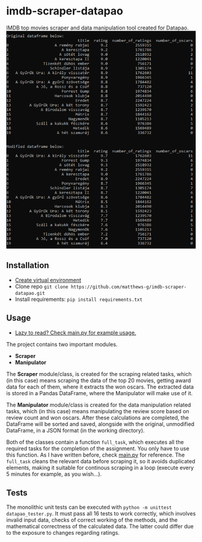 # imdb-scraper-datapao
IMDB top movies scraper and data manipulation tool created for Datapao.
![Screenshot of success](https://github.com/matthews-g/imdb-scraper-datapao/blob/master/datapao_scraper_success.PNG)

## Installation
- [Create virtual environment](https://packaging.python.org/en/latest/guides/installing-using-pip-and-virtual-environments/)
- Clone repo `git clone https://github.com/matthews-g/imdb-scraper-datapao.git`
- Install requirements: `pip install requirements.txt`

## Usage
- [Lazy to read? Check main.py for example usage.](https://github.com/matthews-g/imdb-scraper-datapao/blob/master/main.py)

The project contains two important modules.
- **Scraper**
- **Manipulator**

The **Scraper** module/class, is created for the scraping related tasks, which (in this case) means scraping the data of the top 20 movies, getting award data for each of them, where it extracts the won oscars.
The extracted data is stored in a Pandas DataFrame, where the Manipulator will make use of it.

The **Manipulator** module/class is created for the data manipulation related tasks, which (in this case) means manipulating the review score based on review count and won oscars.
After these calculations are completed, the DataFrame will be sorted and saved, alongside with the original, unmodified DataFrame, in a JSON format (in the working directory).

Both of the classes contain a function `full_task`, which executes all the required tasks for the completion of the assignment. You only have to use this function. As I have written before, check [main.py](https://github.com/matthews-g/imdb-scraper-datapao/blob/master/main.py) for reference.
The `full_task` cleans the relevant data before scraping it, so it avoids duplicated elements, making it suitable for continous scraping in a loop (execute every 5 minutes for example, as you wish...).

## Tests

The monolithic unit tests can be executed with
`python -m unittest datapao_tester.py`.
It must pass all 16 tests to work correctly, which involves invalid input data, checks of correct working of the methods, and the mathematical correctness of the calculated data. The latter could differ due to the exposure to changes regarding ratings.
